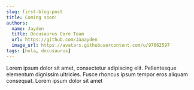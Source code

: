 ```yaml
---
slug: first-blog-post
title: Coming soon!
authors:
  name: Jayden
  title: Docusaurus Core Team
  url: https://github.com/Jaaayden
  image_url: https://avatars.githubusercontent.com/u/97662597
tags: [hola, docusaurus]
---
```


Lorem ipsum dolor sit amet, consectetur adipiscing elit. Pellentesque elementum dignissim ultricies. Fusce rhoncus ipsum tempor eros aliquam consequat. Lorem ipsum dolor sit amet
